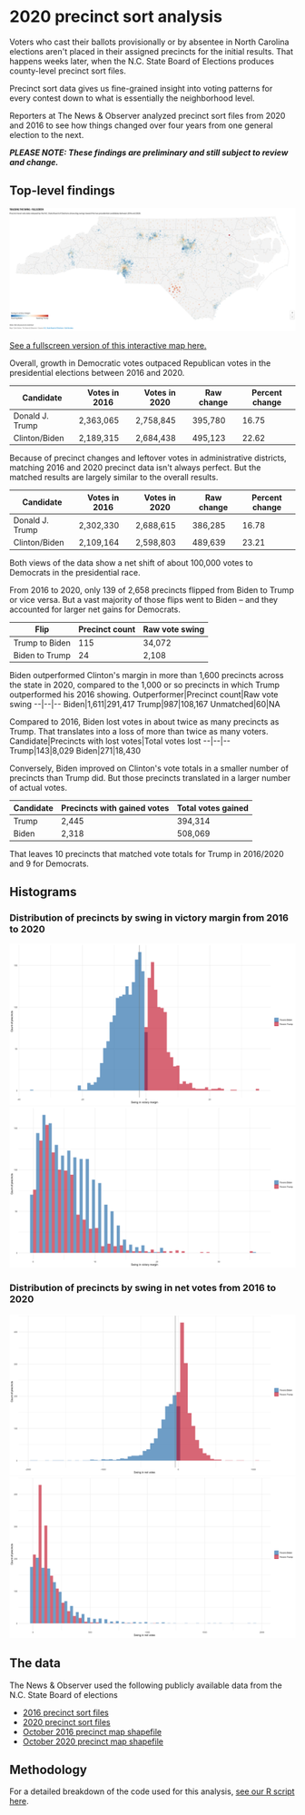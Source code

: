 # 2020 precinct sort analysis

Voters who cast their ballots provisionally or by absentee in North Carolina elections aren't placed in their assigned precincts for the initial results. That happens weeks later, when the N.C. State Board of Elections produces county-level precinct sort files.

Precinct sort data gives us fine-grained insight into voting patterns for every contest down to what is essentially the neighborhood level.

Reporters at The News & Observer analyzed precinct sort files from 2020 and 2016 to see how things changed over four years from one general election to the next.

**_PLEASE NOTE: These findings are preliminary and still subject to review and change._**

## Top-level findings

![](images/screen.png)

[See a fullscreen version of this interactive map here.](https://datawrapper.dwcdn.net/2ZqwZ/1/)

Overall, growth in Democratic votes outpaced Republican votes in the presidential elections between 2016 and 2020.

Candidate|Votes in 2016|Votes in 2020|Raw change|Percent change
--|--|--|--|--
Donald J. Trump|2,363,065|2,758,845|395,780|16.75
Clinton/Biden|2,189,315|2,684,438|495,123|22.62

Because of precinct changes and leftover votes in administrative districts, matching 2016 and 2020 precinct data isn't always perfect. But the matched results are largely similar to the overall results.

Candidate|Votes in 2016|Votes in 2020|Raw change|Percent change
--|--|--|--|--
Donald J. Trump|2,302,330|2,688,615|386,285|16.78
Clinton/Biden|2,109,164|2,598,803|489,639|23.21

Both views of the data show a net shift of about 100,000 votes to Democrats in the presidential race.

From 2016 to 2020, only 139 of 2,658 precincts flipped from Biden to Trump or vice versa. But a vast majority of those flips went to Biden – and they accounted for larger net gains for Democrats.

Flip|Precinct count| Raw vote swing
--|--|--
Trump to Biden|115|34,072
Biden to Trump|24|2,108

Biden outperformed Clinton's margin in more than 1,600 precincts across the state in 2020, compared to the 1,000 or so precincts in which Trump outperformed his 2016 showing.
Outperformer|Precinct count|Raw vote swing
--|--|--
Biden|1,611|291,417
Trump|987|108,167
Unmatched|60|NA

Compared to 2016, Biden lost votes in about twice as many precincts as Trump. That translates into a loss of more than twice as many voters.
Candidate|Precincts with lost votes|Total votes lost
--|--|--
Trump|143|8,029
Biden|271|18,430

Conversely, Biden improved on Clinton's vote totals in a smaller number of precincts than Trump did. But those precincts translated in a larger number of actual votes.

Candidate|Precincts with gained votes|Total votes gained
--|--|--
Trump|2,445|394,314
Biden|2,318|508,069

That leaves 10 precincts that matched vote totals for Trump in 2016/2020 and 9 for Democrats.

## Histograms

### Distribution of precincts by swing in victory margin from 2016 to 2020

![](images/histogram_margin.png)
![](images//histogram_margin_split.png)

### Distribution of precincts by swing in net votes from 2016 to 2020
![](images/histogram_netvotes.png)
![](images/histogram_netvotes_split.png)

## The data

The News & Observer used the following publicly available data from the N.C. State Board of elections

- [2016 precinct sort files](https://dl.ncsbe.gov/?prefix=ENRS/2016_11_08/results_precinct_sort/)
- [2020 precinct sort files](https://dl.ncsbe.gov/?prefix=ENRS/2020_11_03/results_precinct_sort/)
- [October 2016 precinct map shapefile](https://s3.amazonaws.com/dl.ncsbe.gov/PrecinctMaps/SBE_PRECINCTS_20161004.zip)
- [October 2020 precinct map shapefile](https://s3.amazonaws.com/dl.ncsbe.gov/PrecinctMaps/SBE_PRECINCTS_20201018.zip) 

## Methodology
For a detailed breakdown of the code used for this analysis, [see our R script here](https://github.com/mtdukes/precinct-analysis-2020/blob/main/ps_analysis_clean.R).